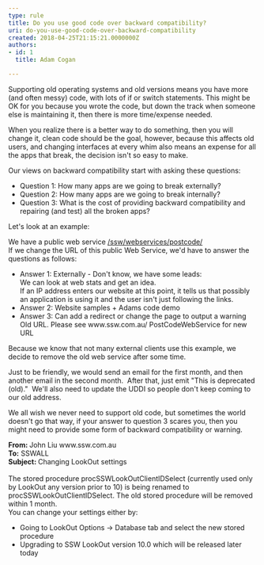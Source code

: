 ```yaml
---
type: rule
title: Do you use good code over backward compatibility?
uri: do-you-use-good-code-over-backward-compatibility
created: 2018-04-25T21:15:21.0000000Z
authors:
- id: 1
  title: Adam Cogan

---
```




<span class='intro'> <p>Supporting old operating systems and old versions means you have more (and often messy) code, with lots of if or switch statements. This might be OK for you because you wrote the code, but down the track when someone else is maintaining it, then there is more time/expense needed.</p><p>When you realize there is a better way to do something, then you will change it, clean code should be the goal, however, because this affects old users, and changing interfaces at every whim also means an expense for all the apps that break, the decision isn't so easy to make.<br></p> </span>

<p>Our views on backward compatibility start with asking these questions&#58;</p><ul><li>Question 1&#58; How many apps are we going to break externally?</li><li>Question 2&#58; How many apps are we going to break internally?</li><li>Question 3&#58; What is the cost of providing backward compatibility and repairing (and test) all the broken apps?</li></ul><p>Let's look at an example&#58;</p><p>We have a public web service&#160;<a href="https&#58;//www.ssw.com.au/ssw/webservices/postcode/">/ssw/webservices/postcode/</a><br>If we change the URL of this public Web Service, we'd have to answer the questions as follows&#58;</p><ul><li>Answer 1&#58; Externally - Don't know, we have some leads&#58;<br>We can look at web stats and get an idea.&#160;<br>If an IP address enters our website at this point, it tells us that possibly an application is using it and the user isn't just following the links.</li><li>Answer 2&#58; Website samples + Adams code demo</li><li>Answer 3&#58; Can add a redirect or change the page to output a warning Old URL. Please see www.ssw.com.au/ PostCodeWebService for new URL <br></li></ul><p>Because we know that not many external clients use this example, we decide to remove the old web service after some time.</p><p>Just to be friendly, we would send an email for the first month, and then another email in the second month.&#160; After that, just emit &quot;This is deprecated (old).&quot;&#160; We'll also need to update the UDDI so people don't keep coming to our old address.</p><p>We all wish we never need to support old code, but sometimes the world doesn't go that way, if your answer to question 3 scares you, then you might need to provide some form of backward compatibility or warning.</p><p class="greyBox"><b>From&#58;&#160;</b>John Liu www.ssw.com.au<br><b>To&#58;</b>&#160;SSWALL<br><b>Subject&#58;&#160;</b>Changing LookOut settings<br><br>The stored procedure procSSWLookOutClientIDSelect (currently used only by LookOut any version prior to 10) is being renamed to procSSWLookOutClientIDSelect. The old stored procedure will be removed within 1 month.<br>You can change your settings either by&#58; <br><ul><li>Going to LookOut Options -&gt; Database tab and select the new stored procedure<br></li><li>Upgrading to SSW LookOut version 10.0 which will be released later today<br></li></ul></p><p><br></p>


